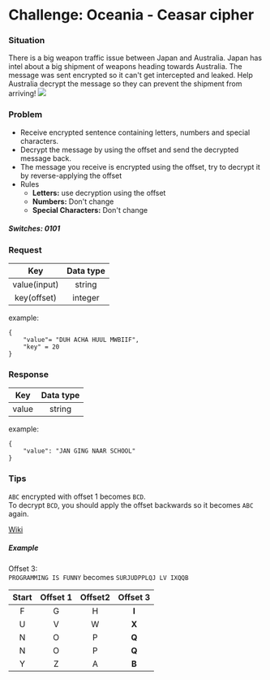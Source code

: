 # Challenge: Oceania - Ceasar cipher
### Situation

There is a big weapon traffic issue between Japan and Australia. 
Japan has intel about a big shipment of weapons heading towards Australia.
The message was sent encrypted so it can't get intercepted and leaked. 
Help Australia decrypt the message so they can prevent the shipment from arriving!
<img src="http://www.freepngimg.com/download/stamp/5-2-classified-stamp-transparent.png"/>


### Problem
 * Receive encrypted sentence containing letters, numbers and special characters.
 * Decrypt the message by using the offset and send the decrypted message back.
 * The message you receive is encrypted using the offset, try to decrypt it by reverse-applying the offset
 * Rules
    * <b>Letters:</b> use decryption using the offset
    * <b>Numbers:</b> Don't change
    * <b>Special Characters:</b> Don't change

##### Switches: 0101 


### Request

| Key           | Data type     | 
|:-------------:|:-------------:| 
| value(input)     | string        | 
| key(offset)     | integer        |
example:
```
{
    "value"= "DUH ACHA HUUL MWBIIF",
    "key" = 20
}
```
### Response

| Key           | Data type     |
|:-------------:|:-------------:| 
| value      | string       |
example:
```
{
    "value": "JAN GING NAAR SCHOOL"
}
```

### Tips

```ABC``` encrypted with offset 1 becomes ```BCD```. <br>
To decrypt ```BCD```, you should apply the offset backwards so it becomes ```ABC``` again.

[Wiki](https://nl.wikipedia.org/wiki/Caesarcijfer)

##### Example

Offset 3:  
```PROGRAMMING IS FUNNY``` becomes
```SURJUDPPLQJ LV IXQQB```

| Start       | Offset 1     | Offset2       | Offset 3     |
|:-------------:|:-------------:|:-------------:|:-------------:|
|     F        | G            |     H        | <b>I</b>            | 
|     U        | V            |     W        | <b>X </b>           |
|     N       | O           |     P       | <b>Q </b>          |
|     N       | O           |     P       | <b>Q </b>          |
|     Y       | Z           |     A       | <b>B </b>   
